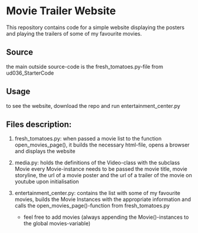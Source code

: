 # Movie Trailer Website

This repository contains code for a simple website displaying the posters and playing the trailers of some of my favourite movies.

## Source
the main outside source-code is the fresh_tomatoes.py-file from ud036_StarterCode

## Usage
to see the website, download the repo and run entertainment_center.py

## Files description:
1. fresh_tomatoes.py:
    when passed a movie list to the function open_movies_page(),
    it builds the necessary html-file, opens a browser and displays the website

2. media.py:
    holds the definitions of the Video-class with the subclass Movie
    every Movie-instance needs to be passed the movie title, movie storyline, the url of a movie poster and the url of a trailer of the movie on youtube upon initialisation

3. entertainment_center.py:
    contains the list with some of my favourite movies, builds the Movie Instances with the appropriate information
    and calls the open_movies_page()-function from fresh_tomatoes.py
    - feel free to add movies (always appending the Movie()-instances to the global movies-variable)
